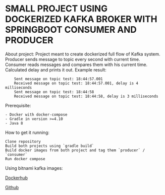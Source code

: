 # SMALL PROJECT USING DOCKERIZED KAFKA BROKER WITH SPRINGBOOT CONSUMER AND PRODUCER

About project:
    Project meant to create dockerized full flow of Kafka system.
    Producer sends message to topic every second with current time.
    Consumer reads messages and compares them with his current time.
    Calculated delay and prints it out.
    Example result:
   
        Sent message on topic test: 18:44:57.001
        Received message on topic test: 18:44:57.001, delay is 4 milliseconds
        Sent message on topic test: 18:44:58
        Received message on topic test: 18:44:58, delay is 3 milliseconds
    
Prerequisite:

    - Docker with docker-compose
    - Gradle in version >=4.10
    - Java 8
    
How to get it running:
    
    
    Clone repository
    Build both projects using `gradle build`
    Build docker images from both project and tag them `producer` / `consumer`
    Run docker compose
    
Using bitnami kafka images:

[Dockerhub](https://hub.docker.com/r/bitnami/kafka/)

[Github](https://github.com/bitnami/bitnami-docker-kafka)
